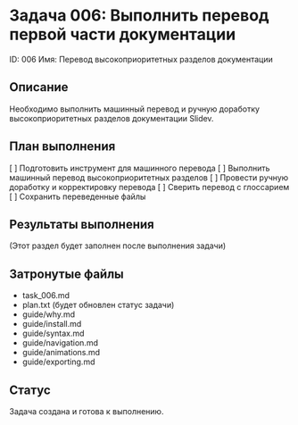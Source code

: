 # Задача 006: Выполнить перевод первой части документации

ID: 006
Имя: Перевод высокоприоритетных разделов документации

## Описание
Необходимо выполнить машинный перевод и ручную доработку высокоприоритетных разделов документации Slidev.

## План выполнения
[ ] Подготовить инструмент для машинного перевода
[ ] Выполнить машинный перевод высокоприоритетных разделов
[ ] Провести ручную доработку и корректировку перевода
[ ] Сверить перевод с глоссарием
[ ] Сохранить переведенные файлы

## Результаты выполнения
(Этот раздел будет заполнен после выполнения задачи)

## Затронутые файлы
- task_006.md
- plan.txt (будет обновлен статус задачи)
- guide/why.md
- guide/install.md
- guide/syntax.md
- guide/navigation.md
- guide/animations.md
- guide/exporting.md

## Статус
Задача создана и готова к выполнению.
